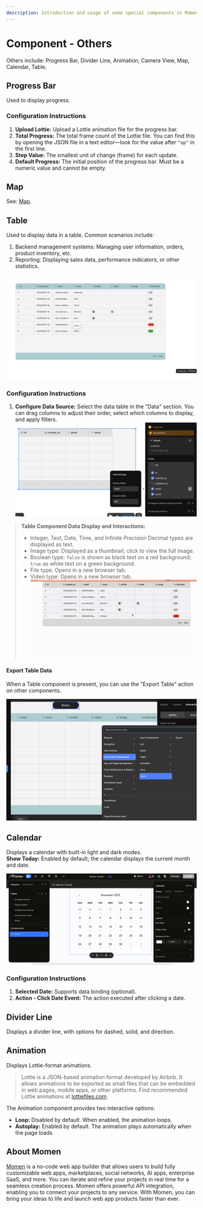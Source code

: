 ```yaml
---
description: Introduction and usage of some special components in Momen
---
```


# Component - Others

Others include: Progress Bar, Divider Line, Animation, Camera View, Map, Calendar, Table.

## Progress Bar

Used to display progress.

### Configuration Instructions

1. **Upload Lottie:** Upload a Lottie animation file for the progress bar.
2. **Total Progress:** The total frame count of the Lottie file. You can find this by opening the JSON file in a text editor—look for the value after `"op"` in the first line.
3. **Step Value:** The smallest unit of change (frame) for each update.
4. **Default Progress:** The initial position of the progress bar. Must be a numeric value and cannot be empty.

## Map

See: [Map](map.md).

## Table

Used to display data in a table. Common scenarios include:

1. Backend management systems: Managing user information, orders, product inventory, etc.
2. Reporting: Displaying sales data, performance indicators, or other statistics.

![Table component example](../.gitbook/assets/0%20(3).png)

### Configuration Instructions

1. **Configure Data Source:** Select the data table in the "Data" section. You can drag columns to adjust their order, select which columns to display, and apply filters.
   ![Table data configuration](../.gitbook/assets/2%20(2).png)

> **Table Component Data Display and Interactions:**
>
> - Integer, Text, Date, Time, and Infinite Precision Decimal types are displayed as text.
> - Image type: Displayed as a thumbnail; click to view the full image.
> - Boolean type: `false` is shown as black text on a red background; `true` as white text on a green background.
> - File type: Opens in a new browser tab.
> - Video type: Opens in a new browser tab.
>   ![Table display example](../.gitbook/assets/3.gif)

#### Export Table Data

When a Table component is present, you can use the "Export Table" action on other components.

![Export table action](../.gitbook/assets/4%20(2).png)

## Calendar

Displays a calendar with built-in light and dark modes.  
**Show Today:** Enabled by default; the calendar displays the current month and date.

![Calendar component in a no-code tool](../.gitbook/assets/1%20(13).gif)

### Configuration Instructions

1. **Selected Date:** Supports data binding (optional).
2. **Action - Click Date Event:** The action executed after clicking a date.

## Divider Line

Displays a divider line, with options for dashed, solid, and direction.

## Animation

Displays Lottie-format animations.

> Lottie is a JSON-based animation format developed by Airbnb. It allows animations to be exported as small files that can be embedded in web pages, mobile apps, or other platforms. Find recommended Lottie animations at [lottiefiles.com](https://lottiefiles.com/).

The Animation component provides two interactive options:

- **Loop:** Disabled by default. When enabled, the animation loops.
- **Autoplay:** Enabled by default. The animation plays automatically when the page loads.

## About Momen

[Momen](https://momen.app/?channel=momen-docs) is a no-code web app builder that allows users to build fully customizable web apps, marketplaces, social networks, AI apps, enterprise SaaS, and more. You can iterate and refine your projects in real time for a seamless creation process. Momen offers powerful API integration, enabling you to connect your projects to any service. With Momen, you can bring your ideas to life and launch web app products faster than ever.
